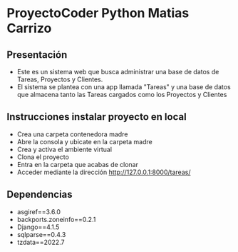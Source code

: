# ProyectoCoder Python Matias Carrizo

## Presentación
+ Este es un sistema web que busca administrar una base de datos
de Tareas, Proyectos y Clientes.
+ El sistema se plantea con una app llamada "Tareas" y una base
de datos que almacena tanto las Tareas cargados como los Proyectos y Clientes

## Instrucciones instalar proyecto en local
+ Crea una carpeta contenedora madre
+ Abre la consola y ubicate en la carpeta madre
+ Crea y activa el ambiente virtual
+ Clona el proyecto
+ Entra en la carpeta que acabas de clonar
+ Acceder mediante la dirección http://127.0.0.1:8000/tareas/

## Dependencias
+ asgiref==3.6.0
+ backports.zoneinfo==0.2.1
+ Django==4.1.5
+ sqlparse==0.4.3
+ tzdata==2022.7
